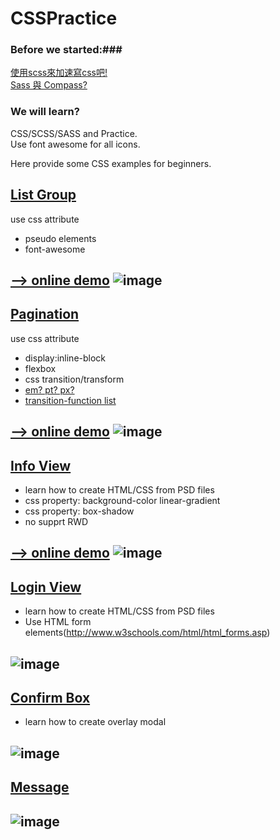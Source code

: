 # CSSPractice
### Before we started:###
[使用scss來加速寫css吧!](http://blog.visioncan.com/2011/sass-scss-your-css/)<BR>
[Sass 與 Compass?](http://ithelp.ithome.com.tw/question/10127659)<BR>

### We will learn? ###
CSS/SCSS/SASS and Practice.<BR>
Use font awesome for all icons.<BR>


Here provide some CSS examples for beginners.

## [List Group](https://github.com/justin3737/CSSPractice/tree/master/examples/01_list_group) ##
use css attribute 
* pseudo elements
* font-awesome

[--> online demo](http://htmlpreview.github.io/?https://github.com/justin3737/CSSPractice/blob/master/examples/01_list_group/ok/index.html)
![image](https://raw.githubusercontent.com/justin3737/CSSPractice/master/img/list_group.png)
---------------
## [Pagination](https://github.com/justin3737/CSSPractice/tree/master/examples/02_pagination) ##
use css attribute 
* display:inline-block
* flexbox
* css transition/transform
* [em? pt? px?](http://www.puritys.me/docs-blog/article-22-CSS-%E5%AD%97%E5%9E%8B%E5%A4%A7%E5%B0%8F-pt,-px-,-em-,-%E7%99%BE%E5%88%86%E6%AF%94-percent-%E4%B9%8B%E6%AF%94%E8%BC%83.html)
* [transition-function list](http://easings.net/zh-cn)

[--> online demo](http://htmlpreview.github.io/?https://github.com/justin3737/CSSPractice/blob/master/examples/02_pagination/ok/index.html)
![image](https://raw.githubusercontent.com/justin3737/CSSPractice/master/img/pagination.png)
---------------

## [Info View](https://github.com/justin3737/CSSPractice/tree/master/examples/03_info_view) ##

* learn how to create HTML/CSS from PSD files
* css property: background-color linear-gradient
* css property: box-shadow 
* no supprt RWD

[--> online demo](http://htmlpreview.github.io/?https://github.com/justin3737/CSSPractice/blob/master/examples/03_info_view/ok/index.html)
![image](https://raw.githubusercontent.com/justin3737/CSSPractice/master/img/info_view.jpg)
---------------

## [Login View](https://github.com/justin3737/CSSPractice/tree/master/examples/04_login_view) ##

* learn how to create HTML/CSS from PSD files
* Use HTML form elements(http://www.w3schools.com/html/html_forms.asp) 

![image](https://raw.githubusercontent.com/justin3737/CSSPractice/master/img/login_view.jpg)
---------------

## [Confirm Box](https://github.com/justin3737/CSSPractice/tree/master/examples/06_confirm_box) ##

* learn how to create overlay modal 

![image](https://raw.githubusercontent.com/justin3737/CSSPractice/master/img/confirm_box.png)
---------------

## [Message](https://github.com/justin3737/CSSPractice/tree/master/examples/07_msg) ##


![image](https://raw.githubusercontent.com/justin3737/CSSPractice/master/img/msg.jpg)
---------------


